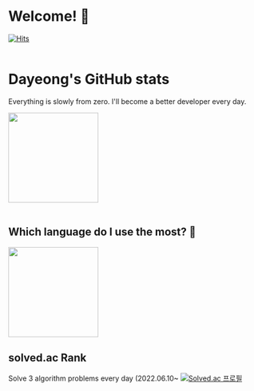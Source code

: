 # Welcome! 👋
[![Hits](https://hits.seeyoufarm.com/api/count/incr/badge.svg?url=https%3A%2F%2Fgithub.com%2Fallzeroyou&count_bg=%237EC86D&title_bg=%23FFA400&icon=codeigniter.svg&icon_color=%23E7E7E7&title=hits&edge_flat=false)](https://hits.seeyoufarm.com)
<br/>
<br/>
# Dayeong's GitHub stats
Everything is slowly from zero.
I'll become a better developer every day.

<a href="https://github.com/allzeroyou"><img align="center" style="height:180px" src="https://github-readme-stats.vercel.app/api?username=allzeroyou&theme=flag-india&show_icons=true&hide=stars,prs&count_private=true"/> </a>
<br/>
<br/>
## Which language do I use the most? 🧐
<a href="https://github.com/allzeroyou"><img align="center" style="height:180px" src="https://github-readme-stats.vercel.app/api/top-langs/?username=allzeroyou&layout=compact&theme=flag-india&hide_border=true" /></a> 

## solved.ac Rank
Solve 3 algorithm problems every day (2022.06.10~
[![Solved.ac 프로필](http://mazassumnida.wtf/api/v2/generate_badge?boj=s357110)](https://solved.ac/s357110)
